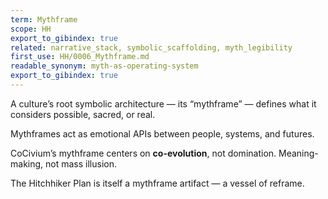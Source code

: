 ```yaml
---
term: Mythframe
scope: HH
export_to_gibindex: true
related: narrative_stack, symbolic_scaffolding, myth_legibility
first_use: HH/0006_Mythframe.md
readable_synonym: myth-as-operating-system
export_to_gibindex: true
---
```



A culture’s root symbolic architecture — its “mythframe” — defines what it considers possible, sacred, or real.

Mythframes act as emotional APIs between people, systems, and futures.

CoCivium’s mythframe centers on **co-evolution**, not domination. Meaning-making, not mass illusion.

The Hitchhiker Plan is itself a mythframe artifact — a vessel of reframe.

